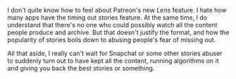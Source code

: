 I don't quite know how to feel about Patreon's new _Lens_ feature. I hate how many apps have the timing out stories feature. At the same time, I do understand that there's no one who could possibly watch all the content people produce and archive. But that doesn't justify the format, and how the popularity of stories boils down to abusing people's fear of missing out.

All that aside, I really can't wait for Snapchat or some other stories abuser to suddenly turn out to have kept all the content, running algorithms on it and giving you back the best stories or something.
